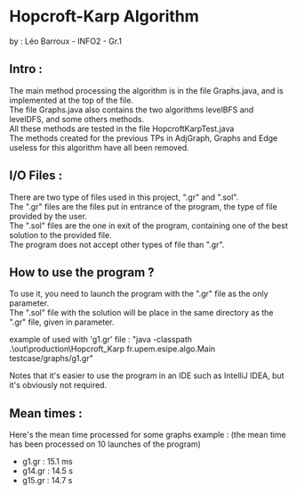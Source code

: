# Hopcroft-Karp Algorithm
by : Léo Barroux - INFO2 - Gr.1


## Intro :

The main method processing the algorithm is in the file Graphs.java, and is implemented at the top of the file. <br>
The file Graphs.java also contains the two algorithms levelBFS and levelDFS, and some others methods. <br>
All these methods are tested in the file HopcroftKarpTest.java<br>
The methods created for the previous TPs in AdjGraph, Graphs and Edge useless for this algorithm have all been removed.<br>


## I/O Files :

There are two type of files used in this project, ".gr" and ".sol".<br>
The ".gr" files are the files put in entrance of the program, the type of file provided by the user.<br>
The ".sol" files are the one in exit of the program, containing one of the best solution to the provided file.<br>
The program does not accept other types of file than ".gr".<br>


## How to use the program ?

To use it, you need to launch the program with the ".gr" file as the only parameter.<br>
The ".sol" file with the solution will be place in the same directory as the ".gr" file, given in parameter.

example of used with 'g1.gr' file :
"java -classpath .\out\production\Hopcroft_Karp fr.upem.esipe.algo.Main testcase/graphs/g1.gr"

Notes that it's easier to use the program in an IDE such as IntelliJ IDEA, but it's obviously not required.


## Mean times :

Here's the mean time processed for some graphs example : 
(the mean time has been processed on 10 launches of the program)

- g1.gr : 15.1 ms
- g14.gr : 14.5 s
- g15.gr : 14.7 s
